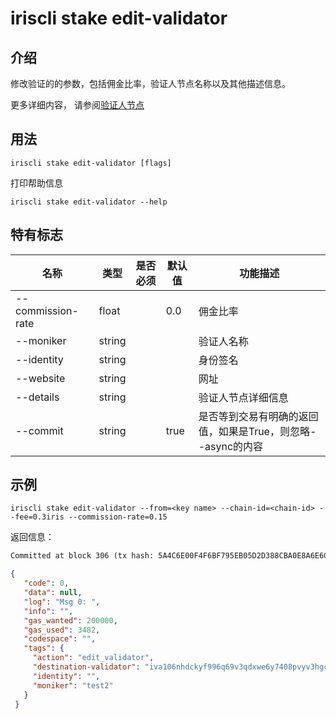 # iriscli stake edit-validator

## 介绍

修改验证的的参数，包括佣金比率，验证人节点名称以及其他描述信息。

更多详细内容， 请参阅[验证人节点](../../get-started/Validator-Node.md)

## 用法

```
iriscli stake edit-validator [flags]
```

打印帮助信息
```
iriscli stake edit-validator --help
```

## 特有标志

| 名称               | 类型   | 是否必须 | 默认值 | 功能描述                                             |
| ----------------- | ------ | ------ | ----- | --------------------------------------------------- |
| --commission-rate | float  |        | 0.0   | 佣金比率                                              |
| --moniker         | string |        |       | 验证人名称                                            |
| --identity        | string |        |       | 身份签名                                             |
| --website         | string |        |       | 网址                                                 |
| --details         | string |        |       | 验证人节点详细信息                                     |
| --commit          | string |        | true  | 是否等到交易有明确的返回值，如果是True，则忽略--async的内容 |


## 示例

```
iriscli stake edit-validator --from=<key name> --chain-id=<chain-id> --fee=0.3iris --commission-rate=0.15
```

返回信息：
```txt
Committed at block 306 (tx hash: 5A4C6E00F4F6BF795EB05D2D388CBA0E8A6E6CF17669314B1EE6A31729A22450, response: {Code:0 Data:[] Log:Msg 0:  Info: GasWanted:200000 GasUsed:3398 Tags:[{Key:[97 99 116 105 111 110] Value:[115 101 114 118 105 99 101 45 119 105 116 104 100 114 97 119 45 102 101 101 115] XXX_NoUnkeyedLiteral:{} XXX_unrecognized:[] XXX_sizecache:0} {Key:[99 111 109 112 108 101 116 101 67 111 110 115 117 109 101 100 84 120 70 101 101 45 105 114 105 115 45 97 116 116 111] Value:[34 54 55 57 54 48 48 48 48 48 48 48 48 48 48 48 34] XXX_NoUnkeyedLiteral:{} XXX_unrecognized:[] XXX_sizecache:0}] Codespace: XXX_NoUnkeyedLiteral:{} XXX_unrecognized:[] XXX_sizecache:0})
```

```json
{
   "code": 0,
   "data": null,
   "log": "Msg 0: ",
   "info": "",
   "gas_wanted": 200000,
   "gas_used": 3482,
   "codespace": "",
   "tags": {
     "action": "edit_validator",
     "destination-validator": "iva106nhdckyf996q69v3qdxwe6y7408pvyv3hgcms",
     "identity": "",
     "moniker": "test2"
   }
 }
```